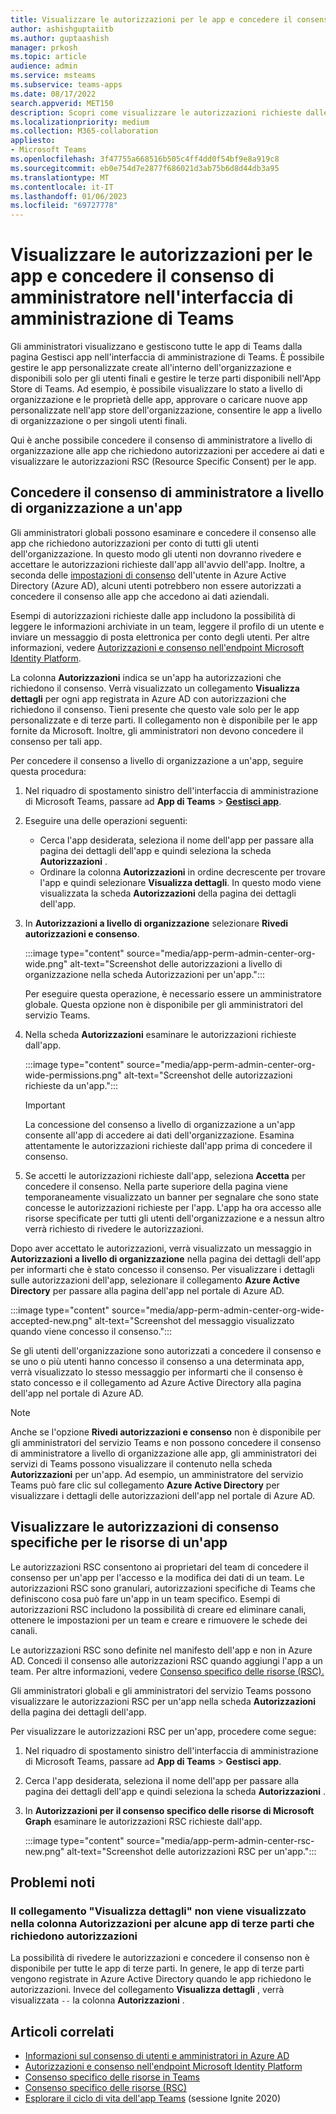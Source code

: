 ```yaml
---
title: Visualizzare le autorizzazioni per le app e concedere il consenso di amministratore nell'interfaccia di amministrazione di Microsoft Teams
author: ashishguptaiitb
ms.author: guptaashish
manager: prkosh
ms.topic: article
audience: admin
ms.service: msteams
ms.subservice: teams-apps
ms.date: 08/17/2022
search.appverid: MET150
description: Scopri come visualizzare le autorizzazioni richieste dalle app e concedere il consenso dell'amministratore alle app nella pagina Gestisci app dell'interfaccia di amministrazione di Microsoft Teams.
ms.localizationpriority: medium
ms.collection: M365-collaboration
appliesto:
- Microsoft Teams
ms.openlocfilehash: 3f47755a668516b505c4ff4dd0f54bf9e8a919c8
ms.sourcegitcommit: eb0e754d7e2877f686021d3ab75b6d8d44db3a95
ms.translationtype: MT
ms.contentlocale: it-IT
ms.lasthandoff: 01/06/2023
ms.locfileid: "69727778"
---
```

# <a name="view-app-permissions-and-grant-admin-consent-in-teams-admin-center"></a>Visualizzare le autorizzazioni per le app e concedere il consenso di amministratore nell'interfaccia di amministrazione di Teams

Gli amministratori visualizzano e gestiscono tutte le app di Teams dalla pagina Gestisci app nell'interfaccia di amministrazione di Teams. È possibile gestire le app personalizzate create all'interno dell'organizzazione e disponibili solo per gli utenti finali e gestire le terze parti disponibili nell'App Store di Teams. Ad esempio, è possibile visualizzare lo stato a livello di organizzazione e le proprietà delle app, approvare o caricare nuove app personalizzate nell'app store dell'organizzazione, consentire le app a livello di organizzazione o per singoli utenti finali.

Qui è anche possibile concedere il consenso di amministratore a livello di organizzazione alle app che richiedono autorizzazioni per accedere ai dati e visualizzare le autorizzazioni RSC (Resource Specific Consent) per le app.

## <a name="grant-org-wide-admin-consent-to-an-app"></a>Concedere il consenso di amministratore a livello di organizzazione a un'app

Gli amministratori globali possono esaminare e concedere il consenso alle app che richiedono autorizzazioni per conto di tutti gli utenti dell'organizzazione. In questo modo gli utenti non dovranno rivedere e accettare le autorizzazioni richieste dall'app all'avvio dell'app. Inoltre, a seconda delle [impostazioni di consenso](/azure/active-directory/manage-apps/configure-user-consent) dell'utente in Azure Active Directory (Azure AD), alcuni utenti potrebbero non essere autorizzati a concedere il consenso alle app che accedono ai dati aziendali.

Esempi di autorizzazioni richieste dalle app includono la possibilità di leggere le informazioni archiviate in un team, leggere il profilo di un utente e inviare un messaggio di posta elettronica per conto degli utenti. Per altre informazioni, vedere [Autorizzazioni e consenso nell'endpoint Microsoft Identity Platform](/azure/active-directory/develop/v2-permissions-and-consent).

La colonna **Autorizzazioni** indica se un'app ha autorizzazioni che richiedono il consenso. Verrà visualizzato un collegamento **Visualizza dettagli** per ogni app registrata in Azure AD con autorizzazioni che richiedono il consenso. Tieni presente che questo vale solo per le app personalizzate e di terze parti. Il collegamento non è disponibile per le app fornite da Microsoft. Inoltre, gli amministratori non devono concedere il consenso per tali app.

Per concedere il consenso a livello di organizzazione a un'app, seguire questa procedura:

1. Nel riquadro di spostamento sinistro dell'interfaccia di amministrazione di Microsoft Teams, passare ad **App di Teams** > **[Gestisci app](https://admin.teams.microsoft.com/policies/manage-apps)**.

1. Eseguire una delle operazioni seguenti:
    * Cerca l'app desiderata, seleziona il nome dell'app per passare alla pagina dei dettagli dell'app e quindi seleziona la scheda **Autorizzazioni** .
    * Ordinare la colonna **Autorizzazioni** in ordine decrescente per trovare l'app e quindi selezionare **Visualizza dettagli**. In questo modo viene visualizzata la scheda **Autorizzazioni** della pagina dei dettagli dell'app.

1. In **Autorizzazioni a livello di organizzazione** selezionare **Rivedi autorizzazioni e consenso**.

    :::image type="content" source="media/app-perm-admin-center-org-wide.png" alt-text="Screenshot delle autorizzazioni a livello di organizzazione nella scheda Autorizzazioni per un'app.":::

    Per eseguire questa operazione, è necessario essere un amministratore globale. Questa opzione non è disponibile per gli amministratori del servizio Teams.

1. Nella scheda **Autorizzazioni** esaminare le autorizzazioni richieste dall'app.

    :::image type="content" source="media/app-perm-admin-center-org-wide-permissions.png" alt-text="Screenshot delle autorizzazioni richieste da un'app.":::

    > [!IMPORTANT]
    > La concessione del consenso a livello di organizzazione a un'app consente all'app di accedere ai dati dell'organizzazione. Esamina attentamente le autorizzazioni richieste dall'app prima di concedere il consenso.

1. Se accetti le autorizzazioni richieste dall'app, seleziona **Accetta** per concedere il consenso. Nella parte superiore della pagina viene temporaneamente visualizzato un banner per segnalare che sono state concesse le autorizzazioni richieste per l'app. L'app ha ora accesso alle risorse specificate per tutti gli utenti dell'organizzazione e a nessun altro verrà richiesto di rivedere le autorizzazioni.

Dopo aver accettato le autorizzazioni, verrà visualizzato un messaggio in **Autorizzazioni a livello di organizzazione** nella pagina dei dettagli dell'app per informarti che è stato concesso il consenso. Per visualizzare i dettagli sulle autorizzazioni dell'app, selezionare il collegamento **Azure Active Directory** per passare alla pagina dell'app nel portale di Azure AD.

:::image type="content" source="media/app-perm-admin-center-org-wide-accepted-new.png" alt-text="Screenshot del messaggio visualizzato quando viene concesso il consenso.":::

Se gli utenti dell'organizzazione sono autorizzati a concedere il consenso e se uno o più utenti hanno concesso il consenso a una determinata app, verrà visualizzato lo stesso messaggio per informarti che il consenso è stato concesso e il collegamento ad Azure Active Directory alla pagina dell'app nel portale di Azure AD.

> [!NOTE]
> Anche se l'opzione **Rivedi autorizzazioni e consenso** non è disponibile per gli amministratori del servizio Teams e non possono concedere il consenso di amministratore a livello di organizzazione alle app, gli amministratori dei servizi di Teams possono visualizzare il contenuto nella scheda **Autorizzazioni** per un'app. Ad esempio, un amministratore del servizio Teams può fare clic sul collegamento **Azure Active Directory** per visualizzare i dettagli delle autorizzazioni dell'app nel portale di Azure AD.

## <a name="view-resource-specific-consent-permissions-of-an-app"></a>Visualizzare le autorizzazioni di consenso specifiche per le risorse di un'app

Le autorizzazioni RSC consentono ai proprietari del team di concedere il consenso per un'app per l'accesso e la modifica dei dati di un team. Le autorizzazioni RSC sono granulari, autorizzazioni specifiche di Teams che definiscono cosa può fare un'app in un team specifico. Esempi di autorizzazioni RSC includono la possibilità di creare ed eliminare canali, ottenere le impostazioni per un team e creare e rimuovere le schede dei canali.

Le autorizzazioni RSC sono definite nel manifesto dell'app e non in Azure AD. Concedi il consenso alle autorizzazioni RSC quando aggiungi l'app a un team. Per altre informazioni, vedere [Consenso specifico delle risorse (RSC).](/microsoftteams/platform/graph-api/rsc/resource-specific-consent)

Gli amministratori globali e gli amministratori del servizio Teams possono visualizzare le autorizzazioni RSC per un'app nella scheda **Autorizzazioni** della pagina dei dettagli dell'app.

Per visualizzare le autorizzazioni RSC per un'app, procedere come segue:

1. Nel riquadro di spostamento sinistro dell'interfaccia di amministrazione di Microsoft Teams, passare ad **App di Teams** > **Gestisci app**.
1. Cerca l'app desiderata, seleziona il nome dell'app per passare alla pagina dei dettagli dell'app e quindi seleziona la scheda **Autorizzazioni** .
1. In **Autorizzazioni per il consenso specifico delle risorse di Microsoft Graph** esaminare le autorizzazioni RSC richieste dall'app.

    :::image type="content" source="media/app-perm-admin-center-rsc-new.png" alt-text="Screenshot delle autorizzazioni RSC per un'app.":::

## <a name="known-issues"></a>Problemi noti

### <a name="the-view-details-link-isnt-displayed-in-the-permissions-column-for-some-third-party-apps-that-request-permissions"></a>Il collegamento "Visualizza dettagli" non viene visualizzato nella colonna Autorizzazioni per alcune app di terze parti che richiedono autorizzazioni

La possibilità di rivedere le autorizzazioni e concedere il consenso non è disponibile per tutte le app di terze parti. In genere, le app di terze parti vengono registrate in Azure Active Directory quando le app richiedono le autorizzazioni. Invece del collegamento **Visualizza dettagli** , verrà visualizzata `--` la colonna **Autorizzazioni** .

## <a name="related-articles"></a>Articoli correlati

* [Informazioni sul consenso di utenti e amministratori in Azure AD](/azure/active-directory/manage-apps/user-admin-consent-overview)
* [Autorizzazioni e consenso nell'endpoint Microsoft Identity Platform](/azure/active-directory/develop/v2-permissions-and-consent)
* [Consenso specifico delle risorse in Teams](resource-specific-consent.md)
* [Consenso specifico delle risorse (RSC)](/microsoftteams/platform/graph-api/rsc/resource-specific-consent)
* [Esplorare il ciclo di vita dell'app Teams](https://aka.ms/PR132) (sessione Ignite 2020)
